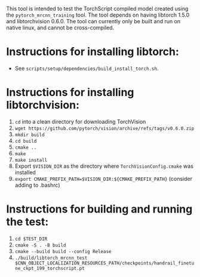 This tool is intended to test the TorchScript compiled model created using the `pytorch_mrcnn_training` tool.
The tool depends on having libtorch 1.5.0 and libtorchvision 0.6.0.
The tool can currently only be built and run on native linux, and cannot be cross-compiled.

# Instructions for installing libtorch:
- See `scripts/setup/dependencies/build_install_torch.sh`.

# Instructions for installing libtorchvision:
1. `cd` into a clean directory for downloading TorchVision
2. `wget https://github.com/pytorch/vision/archive/refs/tags/v0.6.0.zip`
3. `mkdir build`
4. `cd build`
5. `cmake ..`
6. `make`
7. `make install`
8. Export `$VISION_DIR` as the directory where `TorchVisionConfig.cmake` was installed
8. `export CMAKE_PREFIX_PATH=$VISION_DIR:${CMAKE_PREFIX_PATH}` (consider adding to .bashrc)

# Instructions for building and running the test:
1. `cd $TEST_DIR`
2. `cmake -S . -B build`
3. `cmake --build build --config Release`
4. `./build/libtorch_mrcnn_test $CNN_OBJECT_LOCALIZATION_RESOURCES_PATH/checkpoints/handrail_finetune_ckpt_199_torchscript.pt`